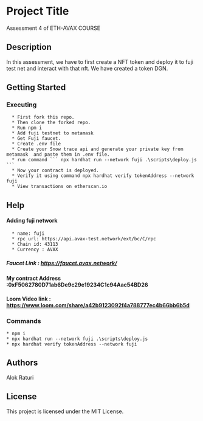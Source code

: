 # Project Title
Assessment 4 of ETH-AVAX COURSE

## Description
In this assessment, we have to first create a NFT token and deploy it to fuji test net and interact with that nft. We have created a token DGN.

## Getting Started
### Executing
      * First fork this repo.
      * Then clone the forked repo.
      * Run npm i
      * Add fuji testnet to metamask
      * Get Fuji faucet.
      * Create .env file
      * Create your Snow trace api and generate your private key from metamask  and paste them in .env file.
      * run command ``` npx hardhat run --network fuji .\scripts\deploy.js ```
      * Now your contract is deployed.
      * Verify it using command npx hardhat verify tokenAddress --network fuji
      * View transactions on etherscan.io

## Help
#### Adding fuji network
      * name: fuji
      * rpc url: https://api.avax-test.network/ext/bc/C/rpc
      * Chain id: 43113
      * Currency : AVAX
      
##### Faucet Link : https://faucet.avax.network/

#### My contract Address :0xF5062780D71ab6De9c29e19234C1c94Aac54BD26
#### Loom Video link : https://www.loom.com/share/a42b9123092f4a788777ec4b66bb6b5d

### Commands
    * npm i
    * npx hardhat run --network fuji .\scripts\deploy.js
    * npx hardhat verify tokenAddress --network fuji


## Authors
Alok Raturi

## License
This project is licensed under the MIT License.
